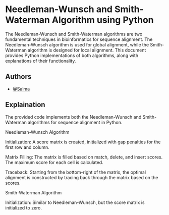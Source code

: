 # Needleman-Wunsch and Smith-Waterman Algorithm using Python

The Needleman-Wunsch and Smith-Waterman algorithms are two fundamental techniques in bioinformatics for sequence alignment. The Needleman-Wunsch algorithm is used for global alignment, while the Smith-Waterman algorithm is designed for local alignment. This document provides Python implementations of both algorithms, along with explanations of their functionality.


## Authors

- [@Salma](https://www.github.com/Bioinformatician-dev)


## Explaination


The provided code implements both the Needleman-Wunsch and Smith-Waterman algorithms for sequence alignment in Python.

Needleman-Wunsch Algorithm

Initialization: A score matrix is created, initialized with gap penalties for the first row and column.

Matrix Filling: The matrix is filled based on match, delete, and insert scores. The maximum score for each cell is calculated.

Traceback: Starting from the bottom-right of the matrix, the optimal alignment is constructed by tracing back through the matrix based on the scores.

Smith-Waterman Algorithm

Initialization: Similar to Needleman-Wunsch, but the score matrix is initialized to zero.
